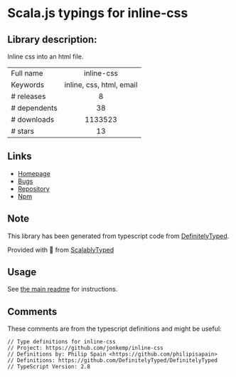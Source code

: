 
# Scala.js typings for inline-css


## Library description:
Inline css into an html file.

|                    |                 |
| ------------------ | :-------------: |
| Full name          | inline-css |
| Keywords           | inline, css, html, email |
| # releases         | 8 |
| # dependents       | 38 |
| # downloads        | 1133523 |
| # stars            | 13 |

## Links
- [Homepage](https://github.com/jonkemp/inline-css#readme)
- [Bugs](https://github.com/jonkemp/inline-css/issues)
- [Repository](https://github.com/jonkemp/inline-css)
- [Npm](https://www.npmjs.com/package/inline-css)
    


## Note
This library has been generated from typescript code from [DefinitelyTyped](https://definitelytyped.org).

Provided with :purple_heart: from [ScalablyTyped](https://github.com/oyvindberg/ScalablyTyped)

## Usage
See [the main readme](../../readme.md) for instructions.

## Comments

These comments are from the typescript definitions and might be useful:
```
// Type definitions for inline-css
// Project: https://github.com/jonkemp/inline-css
// Definitions by: Philip Spain <https://github.com/philipisapain>
// Definitions: https://github.com/DefinitelyTyped/DefinitelyTyped
// TypeScript Version: 2.8

```

